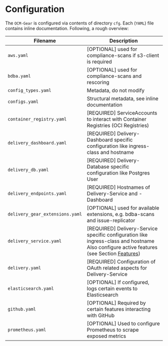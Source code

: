 # Configuration

The `OCM-Gear` is configured via contents of directory `cfg`.
Each (`YAML`) file contains inline documentation.
Following, a rough overview:

| Filename | Description |
| --- | --- |
| `aws.yaml` | [OPTIONAL] used for compliance-scans if s3-client is required |
| `bdba.yaml` | [OPTIONAL] used for compliance-scans and rescoring |
| `config_types.yaml` | Metadata, do not modify |
| `configs.yaml` | Structural metadata, see inline documentation |
| `container_registry.yaml` | [REQUIRED] ServiceAccounts to interact with Container Registries (OCI Registries) |
| `delivery_dashboard.yaml` | [REQUIRED] Delivery-Dashboard specific configuration like ingress-class and hostname |
| `delivery_db.yaml` | [REQUIRED] Delivery-Database specific configuration like Postgres User |
| `delivery_endpoints.yaml` | [REQUIRED] Hostnames of Delivery-Service and -Dashboard |
| `delivery_gear_extensions.yaml` | [OPTIONAL] used for available extensions, e.g. bdba-scans and issue-replicator |
| `delivery_service.yaml` | [REQUIRED] Delivery-Service specific configuration like ingress-class and hostname <br/> Also configure active features (see Section [Features](./features.md)) |
| `delivery.yaml` | [REQUIRED] Configuration of OAuth related aspects for Delivery-Service |
| `elasticsearch.yaml` | [OPTIONAL] If configured, logs certain events to Elasticsearch |
| `github.yaml` | [OPTIONAL] Required by certain features interacting with GitHub |
| `prometheus.yaml` | [OPTIONAL] Used to configure Prometheus to scrape exposed metrics |
